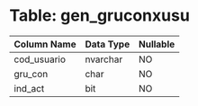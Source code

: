 # Table: gen_gruconxusu

| Column Name | Data Type | Nullable |
|-------------|-----------|----------|
| cod_usuario | nvarchar | NO |
| gru_con | char | NO |
| ind_act | bit | NO |
